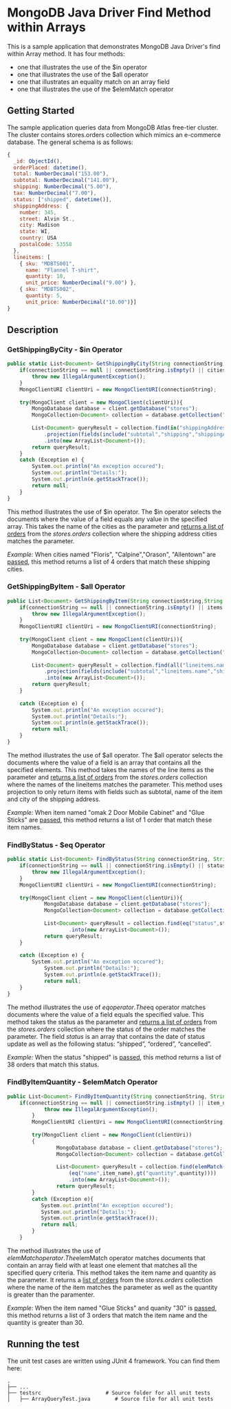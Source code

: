 # MongoDB Java Driver Find Method within Arrays
This is a sample application that demonstrates MongoDB Java Driver's find within Array method. It has four methods:

- one that illustrates the use of the $in operator
- one that illustrates the use of the $all operator
- one that illustrates an equality match on an array field
- one that illustrates the use of the $elemMatch operator


## Getting Started
The sample application queries data from MongoDB Atlas free-tier cluster. The cluster contains stores.orders collection which mimics an e-commerce database. The general schema is as follows:
 

```javascript
{
  _id: ObjectId(),
  orderPlaced: datetime(),
  total: NumberDecimal("153.00"),
  subtotal: NumberDecimal("141.00"),
  shipping: NumberDecimal("5.00"),
  tax: NumberDecimal("7.00"),
  status: ["shipped", datetime()],
  shippingAddress: {
    number: 345,
    street: Alvin St.,
    city: Madison
    state: WI,
    country: USA
    postalCode: 53558
  },
  lineitems: [
    { sku: "MDBTS001",
      name: "Flannel T-shirt",
      quantity: 10,
      unit_price: NumberDecimal("9.00") },
    { sku: "MDBTS002",
      quantity: 5,
      unit_price: NumberDecimal("10.00")}] 
}
```

## Description

### GetShippingByCity - $in Operator

```javascript
public static List<Document> GetShippingByCity(String connectionString, String[] cities){
	if(connectionString == null || connectionString.isEmpty() || cities.length<=0){
		throw new IllegalArgumentException();
	}
	MongoClientURI clientUri = new MongoClientURI(connectionString);
	
	try(MongoClient client = new MongoClient(clientUri)){
		MongoDatabase database = client.getDatabase("stores");
		MongoCollection<Document> collection = database.getCollection("orders");		
			
		List<Document> queryResult = collection.find(in("shippingAddress.city",cities))
			.projection(fields(include("subtotal","shipping","shippingAddress.city")))
			.into(new ArrayList<Document>());			
		return queryResult;	
	}
	catch (Exception e) {
		System.out.println("An exception occured");
		System.out.println("Details:");
		System.out.println(e.getStackTrace());
		return null;				
	}		
}
``` 

This method illustrates the use of $in operator. The $in operator selects the documents where the value of a field equals any value in the specified array. This takes the name of the cities as the parameter and [returns a list of orders](https://github.com/mongodb/sample-apps-nyu/blob/cbbd93a8c37e4aa500ee1c7f43cb3446fe6cd2c0/ArrayQuery/src/ArrayQuery.java#L72) from the *stores.orders* collection where the shipping address cities matches the parameter. 

*Example:* When cities named "Floris", "Calpine","Orason", "Allentown" are [passed](https://github.com/mongodb/sample-apps-nyu/blob/cbbd93a8c37e4aa500ee1c7f43cb3446fe6cd2c0/ArrayQuery/testsrc/ArrayQueryTest.java#L32), this method returns a list of 4 orders that match these shipping cities. 

	
### GetShippingByItem - $all Operator

```javascript
public List<Document> GetShippingByItem(String connectionString,String[] items){
	if(connectionString == null || connectionString.isEmpty() || items.equals(null) ||items.length<=0){
		throw new IllegalArgumentException();
	}
	MongoClientURI clientUri = new MongoClientURI(connectionString);
	
	try(MongoClient client = new MongoClient(clientUri)){
		MongoDatabase database = client.getDatabase("stores");
		MongoCollection<Document> collection = database.getCollection("orders");		
		
		List<Document> queryResult = collection.find(all("lineitems.name",items))
			.projection(fields(include("subtotal","lineitems.name","shippingAddress.city")))
			.into(new ArrayList<Document>());
		return queryResult;
	}
	
	catch (Exception e) {
		System.out.println("An exception occured");
		System.out.println("Details:");
		System.out.println(e.getStackTrace());
		return null;
	}		
}
```

The method illustrates the use of $all operator. The $all operator selects the documents where the value of a field is an array that contains all the specified elements. This method takes the names of the line items as the parameter and [returns a list of orders](https://github.com/mongodb/sample-apps-nyu/blob/cbbd93a8c37e4aa500ee1c7f43cb3446fe6cd2c0/ArrayQuery/src/ArrayQuery.java#L108) from the *stores.orders* collection where the names of the lineitems matches the parameter. 
This method uses projection to only return items with fields such as subtotal, name of the item and city of the shipping address.

*Example:* When item named "omak 2 Door Mobile Cabinet" and "Glue Sticks" are [passed](https://github.com/mongodb/sample-apps-nyu/blob/cbbd93a8c37e4aa500ee1c7f43cb3446fe6cd2c0/ArrayQuery/testsrc/ArrayQueryTest.java#L64), this method returns a list of 1 order that match these item names. 
		
### FindByStatus - $eq Operator
```javascript
public static List<Document> FindByStatus(String connectionString, String status){
	if(connectionString == null || connectionString.isEmpty() || status==null|| status.isEmpty()){
		throw new IllegalArgumentException();
	}
	MongoClientURI clientUri = new MongoClientURI(connectionString);
	
	try(MongoClient client = new MongoClient(clientUri)){
	    	MongoDatabase database = client.getDatabase("stores");
	    	MongoCollection<Document> collection = database.getCollection("orders");        
	        
	    	List<Document> queryResult = collection.find(eq("status",status))
	    			.into(new ArrayList<Document>());
	        return queryResult;
	}
	     
	catch (Exception e) {
	   	System.out.println("An exception occured");
	        System.out.println("Details:");
	        System.out.println(e.getStackTrace());
	        return null;                            
	}    
}
```

The method illustrates the use of $eq operator. The $eq operator matches documents where the value of a field equals the specified value. This method takes the status as the parameter and [returns a list of orders](https://github.com/mongodb/sample-apps-nyu/blob/cbbd93a8c37e4aa500ee1c7f43cb3446fe6cd2c0/ArrayQuery/src/ArrayQuery.java#L147) from the *stores.orders* collection where the status of the order matches the parameter. 
The field *status* is an array that contains the date of status update as well as the following status: “shipped”, “ordered”, “cancelled”. 

*Example:* When the status "shipped" is [passed](https://github.com/mongodb/sample-apps-nyu/blob/cbbd93a8c37e4aa500ee1c7f43cb3446fe6cd2c0/ArrayQuery/testsrc/ArrayQueryTest.java#L111), this method returns a list of 38 orders that match this status.	


### FindByItemQuantity - $elemMatch Operator
```javascript
public List<Document> FindByItemQuantity(String connectionString, String item_name, int quantity){
 	if(connectionString == null || connectionString.isEmpty() || item_name.isEmpty() || item_name ==null || quantity <=0){
        	throw new IllegalArgumentException();
        }
        MongoClientURI clientUri = new MongoClientURI(connectionString);
        
        try(MongoClient client = new MongoClient(clientUri))
        {
                MongoDatabase database = client.getDatabase("stores");
                MongoCollection<Document> collection = database.getCollection("orders");        
            
                List<Document> queryResult = collection.find(elemMatch("lineitems",and
                    (eq("name",item_name),gt("quantity",quantity))))
                    .into(new ArrayList<Document>());
                return queryResult;
        }
        catch (Exception e){
           System.out.println("An exception occured");
           System.out.println("Details:");
           System.out.println(e.getStackTrace());
           return null;                         
        }            
    }

```

The method illustrates the use of $elemMatch operator. The $elemMatch operator matches documents that contain an array field with at least one element that matches all the specified query criteria. This method takes the item name and quantity as the parameter. It returns a [list of orders](https://github.com/mongodb/sample-apps-nyu/blob/cbbd93a8c37e4aa500ee1c7f43cb3446fe6cd2c0/ArrayQuery/src/ArrayQuery.java#L185) from the *stores.orders* collection where the name of the item matches the parameter as well as the quantity is greater than the paramenter. 

*Example:* When the item named "Glue Sticks" and quanity "30" is [passed](https://github.com/mongodb/sample-apps-nyu/blob/cbbd93a8c37e4aa500ee1c7f43cb3446fe6cd2c0/ArrayQuery/testsrc/ArrayQueryTest.java#L155), this method returns a list of 3 orders that match the item name and the quantity is greater than 30. 

## Running the test
The unit test cases are written using JUnit 4 framework. You can find them here:

    .
    ├── ...
    ├── testsrc                    	# Source folder for all unit tests
    │   ├── ArrayQueryTest.java        # Source file for all unit tests
